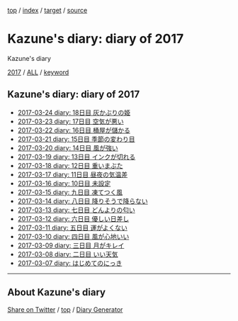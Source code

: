 [top](../index.html) / [index](index.html) / [target](https://kazune.github.io/diary/2017/index.html) / [source](https://github.com/kazune/diary/blob/master/2017/index.src.md) 

Kazune's diary: diary of 2017
=====================================================================================================
Kazune's diary

[2017](index.html)
/ [ALL](../idxall.html)
 / [keyword](../keyword/index.html)

## Kazune's diary: diary of 2017

* [2017-03-24 diary: 18日目 灰かぶりの姫](ig170324.html)
* [2017-03-23 diary: 17日目 空気が悪い](ig170323.html)
* [2017-03-22 diary: 16日目 桶屋が儲かる](ig170322.html)
* [2017-03-21 diary: 15日目 季節の変わり目](ig170321.html)
* [2017-03-20 diary: 14日目 風が強い](ig170320.html)
* [2017-03-19 diary: 13日目 インクが切れる](ig170319.html)
* [2017-03-18 diary: 12日目 重いまぶた](ig170318.html)
* [2017-03-17 diary: 11日目 昼夜の気温差](ig170317.html)
* [2017-03-16 diary: 10日目 未設定](ig170316.html)
* [2017-03-15 diary: 九日目 凍てつく風](ig170315.html)
* [2017-03-14 diary: 八日目 降りそうで降らない](ig170314.html)
* [2017-03-13 diary: 七日目 どんよりの匂い](ig170313.html)
* [2017-03-12 diary: 六日目 優しい日差し](ig170312.html)
* [2017-03-11 diary: 五日目 運がよくない](ig170311.html)
* [2017-03-10 diary: 四日目 風が心地いい](ig170310.html)
* [2017-03-09 diary: 三日目 月がキレイ](ig170309.html)
* [2017-03-08 diary: 二日目 いい天気](ig170308.html)
* [2017-03-07 diary: はじめてのにっき](ig170307.html)


----------------------------------------------------------------------------------------------------

## About Kazune's diary

[Share on Twitter](https://twitter.com/intent/tweet?hashtags=igapyon%2Cdiary%2C%E3%81%84%E3%81%8C%E3%81%B4%E3%82%87%E3%82%93&text=Kazune%27s+diary%3A+diary+of+2017&url=https%3A%2F%2Fkazune.github.io%2Fdiary%2F2017%2Findex.html) / [top](../index.html) / [Diary Generator](https://github.com/igapyon/igapyonv3)

